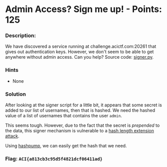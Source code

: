 # Admin Access? Sign me up! - Points: 125

### Description:

We have discovered a service running at challenge.acictf.com:20261 that gives out authentication keys. However, we don't seem to be able to get anywhere without admin access. Can you help? Source code: [signer.py](src/signer.py).

### Hints

 - None

### Solution

After looking at the signer script for a little bit, it appears that some secret is added to our list of usernames, then that is hashed. We need the hashed value of a list of usernames that contains the user `admin`.

This seems tough. However, due to the fact that the secret is *prepended* to the data, this signer mechanism is vulnerable to a [hash length extension attack](https://en.wikipedia.org/wiki/Length_extension_attack).

Using [hashpump](https://github.com/bwall/HashPump), we can easily get the hash that we need.

### Flag: `ACI{a813cb3c95d5f4821dcf06411ad}`


